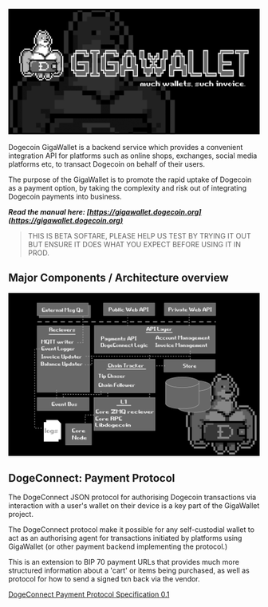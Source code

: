 


![GigaWallet Logo](/doc/gigawallet-logo.png)


Dogecoin GigaWallet is a backend service which provides a
convenient integration API for platforms such as online shops,
exchanges, social media platforms etc, to transact Dogecoin on
behalf of their users.

The purpose of the GigaWallet is to promote the rapid uptake of 
Dogecoin as a payment option, by taking the complexity and 
risk out of integrating Dogecoin payments into business. 

***Read the manual here: [https://gigawallet.dogecoin.org](https://gigawallet.dogecoin.org)***

> THIS IS BETA SOFTARE, PLEASE HELP US TEST BY TRYING IT OUT
> BUT ENSURE IT DOES WHAT YOU EXPECT BEFORE USING IT IN PROD.

## Major Components / Architecture overview

![Major components of the GigaWallet / DogeConnect Project](/doc/gigawallet-components.png)

## DogeConnect: Payment Protocol

The DogeConnect JSON protocol for authorising Dogecoin transactions 
via interaction with a user's wallet on their device is a key part
of the GigaWallet project. 

The DogeConnect protocol make it possible for any self-custodial wallet
to act as an authorising agent for transactions initiated by
platforms using GigaWallet (or other payment backend implementing 
the protocol.) 

This is an extension to BIP 70 payment URLs that provides much more
structured information about a 'cart' or items being purchased, as 
well as protocol for how to send a signed txn back via the vendor.

[DogeConnect Payment Protocol Specification 0.1](/doc/doge-connect.md)


